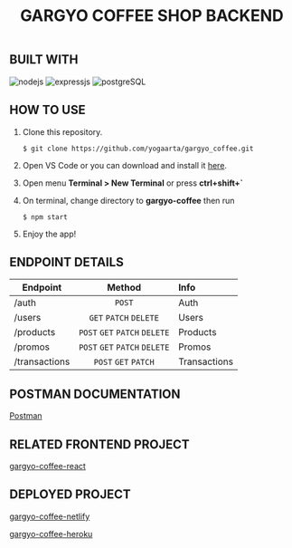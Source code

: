 <div style="display: flex;
    justify-content: center;
    align-items: center;">

# GARGYO COFFEE SHOP BACKEND

</div>

## BUILT WITH

![nodejs](https://img.shields.io/badge/nodejs-18-brightgreen)
![expressjs](https://img.shields.io/badge/expressjs-4-lightgrey)
![postgreSQL](https://img.shields.io/badge/postgreSQL-14-blue)


## HOW TO USE
1. Clone this repository.
    ```
    $ git clone https://github.com/yogaarta/gargyo_coffee.git
    ```

2. Open VS Code or you can download and install it [here](https://code.visualstudio.com/).

3. Open menu **Terminal > New Terminal** or press **ctrl+shift+`** 

4. On terminal, change directory to **gargyo-coffee** then run 
    ```
    $ npm start
    ```

5. Enjoy the app!

## ENDPOINT DETAILS
| Endpoint      |               Method                | Info              |
| ------------- | :---------------------------------: | :---------------- |
| /auth         |               `POST`                | Auth              |
| /users        |        `GET` `PATCH` `DELETE`       | Users             |
| /products     |    `POST` `GET` `PATCH` `DELETE`    | Products          |
| /promos       |    `POST` `GET` `PATCH` `DELETE`    | Promos            |
| /transactions |        `POST` `GET` `PATCH`         | Transactions      |

## POSTMAN DOCUMENTATION
[Postman](https://documenter.getpostman.com/view/20700808/UyrEgZtc)

## RELATED FRONTEND PROJECT
[gargyo-coffee-react](https://github.com/yogaarta/gargyo-coffee-react.git)

## DEPLOYED PROJECT
[gargyo-coffee-netlify](https://gargyo-coffee-app.netlify.app/)
<br>

[gargyo-coffee-heroku](https://gargyo-coffee.herokuapp.com/)